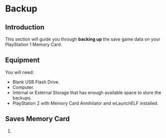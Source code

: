 # Backup

## Introduction

This section will guide you through **backing up** the save game data on your PlayStation 1 Memory Card.

## Equipment

You will need:

* Blank USB Flash Drive.
* Computer.
* Internal or External Storage that has enough available space to store the backups.
* PlayStation 2 with Memory Card Annihilator and wLaunchELF installed.

## Saves Memory Card

1.

